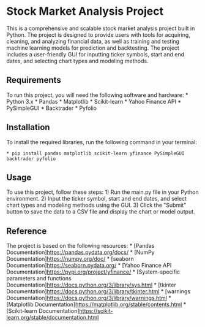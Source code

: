 # Stock Market Analysis Project
This is a comprehensive and scalable stock market analysis project built in Python. The project is designed to provide users with tools for acquiring, cleaning, and analyzing financial data, as well as training and testing machine learning models for prediction and backtesting. The project includes a user-friendly GUI for inputting ticker symbols, start and end dates, and selecting chart types and modeling methods.
## Requirements
To run this project, you will need the following software and hardware:
    * Python 3.x
    * Pandas
    * Matplotlib
    * Scikit-learn
    * Yahoo Finance API
    * PySimpleGUI
    * Backtrader
    * Pyfolio
## Installation
To install the required libraries, run the following command in your terminal:

    * pip install pandas matplotlib scikit-learn yfinance PySimpleGUI backtrader pyfolio

## Usage
To use this project, follow these steps:
    1) Run the main.py file in your Python environment.
    2) Input the ticker symbol, start and end dates, and select chart types and modeling methods using the GUI.
    3) Click the "Submit" button to save the data to a CSV file and display the chart or model output.
## Reference
The project is based on the following resources:
    * [Pandas Documentation]https://pandas.pydata.org/docs/
    * [NumPy Documentation]https://numpy.org/doc/
    * [seaborn Documentation]https://seaborn.pydata.org/
    * [Yahoo Finance API Documentation]https://pypi.org/project/yfinance/
    * [System-specific parameters and functions Documentation]https://docs.python.org/3/library/sys.html
    * [tkinter Documentation]https://docs.python.org/3/library/tkinter.html
    * [warnings Documentation]https://docs.python.org/3/library/warnings.html
    * [Matplotlib Documentation]https://matplotlib.org/stable/contents.html
    * [Scikit-learn Documentation]https://scikit-learn.org/stable/documentation.html